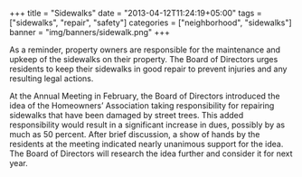 +++
title = "Sidewalks"
date = "2013-04-12T11:24:19+05:00"
tags = ["sidewalks", "repair", "safety"]
categories = ["neighborhood", "sidewalks"]
banner = "img/banners/sidewalk.png"
+++

As a reminder, property owners are responsible for the maintenance and upkeep of the sidewalks on their property.  The Board of Directors urges residents to keep their sidewalks in good repair to prevent injuries and any resulting legal actions.
 
At the Annual Meeting in February, the Board of Directors introduced the idea of the Homeowners’ Association taking responsibility for repairing sidewalks that have been damaged by street trees.  This added responsibility would result in a significant increase in dues, possibly by as much as 50 percent.  After brief discussion, a show of hands by the residents at the meeting indicated nearly unanimous support for the idea.  The Board of Directors will research the idea further and consider it for next year.
